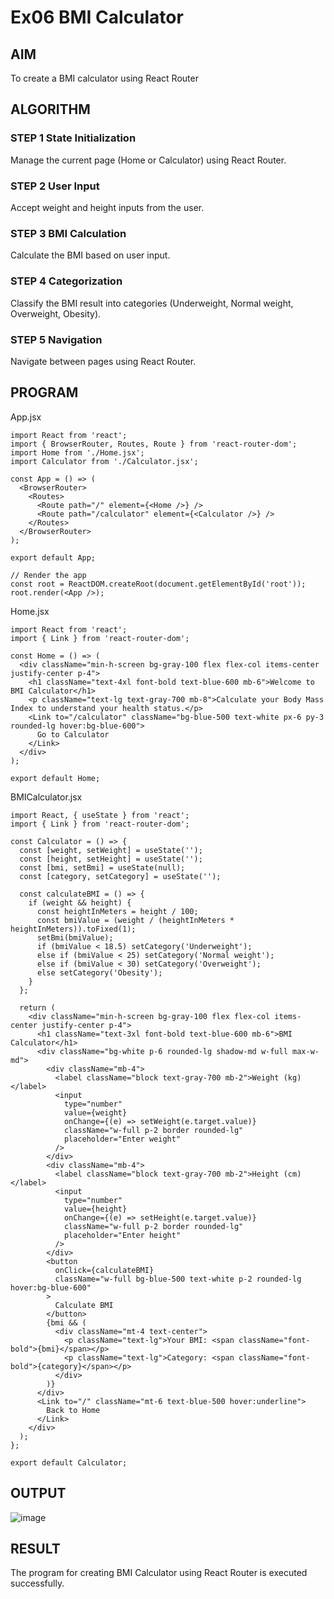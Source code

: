 # Ex06 BMI Calculator


## AIM
To create a BMI calculator using React Router 

## ALGORITHM
### STEP 1 State Initialization
Manage the current page (Home or Calculator) using React Router.

### STEP 2 User Input
Accept weight and height inputs from the user.

### STEP 3 BMI Calculation
Calculate the BMI based on user input.

### STEP 4 Categorization
Classify the BMI result into categories (Underweight, Normal weight, Overweight, Obesity).

### STEP 5 Navigation
Navigate between pages using React Router.

## PROGRAM
App.jsx
```
import React from 'react';
import { BrowserRouter, Routes, Route } from 'react-router-dom';
import Home from './Home.jsx';
import Calculator from './Calculator.jsx';

const App = () => (
  <BrowserRouter>
    <Routes>
      <Route path="/" element={<Home />} />
      <Route path="/calculator" element={<Calculator />} />
    </Routes>
  </BrowserRouter>
);

export default App;

// Render the app
const root = ReactDOM.createRoot(document.getElementById('root'));
root.render(<App />);
```

Home.jsx
```
import React from 'react';
import { Link } from 'react-router-dom';

const Home = () => (
  <div className="min-h-screen bg-gray-100 flex flex-col items-center justify-center p-4">
    <h1 className="text-4xl font-bold text-blue-600 mb-6">Welcome to BMI Calculator</h1>
    <p className="text-lg text-gray-700 mb-8">Calculate your Body Mass Index to understand your health status.</p>
    <Link to="/calculator" className="bg-blue-500 text-white px-6 py-3 rounded-lg hover:bg-blue-600">
      Go to Calculator
    </Link>
  </div>
);

export default Home;
```

BMICalculator.jsx
```
import React, { useState } from 'react';
import { Link } from 'react-router-dom';

const Calculator = () => {
  const [weight, setWeight] = useState('');
  const [height, setHeight] = useState('');
  const [bmi, setBmi] = useState(null);
  const [category, setCategory] = useState('');

  const calculateBMI = () => {
    if (weight && height) {
      const heightInMeters = height / 100;
      const bmiValue = (weight / (heightInMeters * heightInMeters)).toFixed(1);
      setBmi(bmiValue);
      if (bmiValue < 18.5) setCategory('Underweight');
      else if (bmiValue < 25) setCategory('Normal weight');
      else if (bmiValue < 30) setCategory('Overweight');
      else setCategory('Obesity');
    }
  };

  return (
    <div className="min-h-screen bg-gray-100 flex flex-col items-center justify-center p-4">
      <h1 className="text-3xl font-bold text-blue-600 mb-6">BMI Calculator</h1>
      <div className="bg-white p-6 rounded-lg shadow-md w-full max-w-md">
        <div className="mb-4">
          <label className="block text-gray-700 mb-2">Weight (kg)</label>
          <input
            type="number"
            value={weight}
            onChange={(e) => setWeight(e.target.value)}
            className="w-full p-2 border rounded-lg"
            placeholder="Enter weight"
          />
        </div>
        <div className="mb-4">
          <label className="block text-gray-700 mb-2">Height (cm)</label>
          <input
            type="number"
            value={height}
            onChange={(e) => setHeight(e.target.value)}
            className="w-full p-2 border rounded-lg"
            placeholder="Enter height"
          />
        </div>
        <button
          onClick={calculateBMI}
          className="w-full bg-blue-500 text-white p-2 rounded-lg hover:bg-blue-600"
        >
          Calculate BMI
        </button>
        {bmi && (
          <div className="mt-4 text-center">
            <p className="text-lg">Your BMI: <span className="font-bold">{bmi}</span></p>
            <p className="text-lg">Category: <span className="font-bold">{category}</span></p>
          </div>
        )}
      </div>
      <Link to="/" className="mt-6 text-blue-500 hover:underline">
        Back to Home
      </Link>
    </div>
  );
};

export default Calculator;
```

## OUTPUT
![image](https://github.com/user-attachments/assets/7c3807c6-0dac-4f57-88f8-3282bcd0b855)


## RESULT
The program for creating BMI Calculator using React Router is executed successfully.
